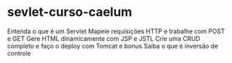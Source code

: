 # sevlet-curso-caelum
Entenda o que é um Servlet
Mapeie requisições HTTP e trabalhe com POST e GET
Gere HTML dinamicamente com JSP e JSTL
Crie uma CRUD completo
e faço o deploy com Tomcat e bonus Saiba o que é inversão de controle

